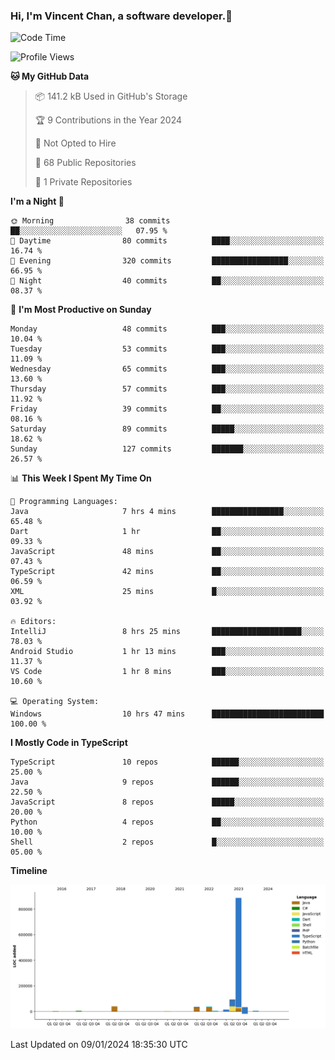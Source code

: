 ### Hi, I'm Vincent Chan, a software developer.👋

<!--
**hkvincent/hkvincent** is a ✨ _special_ ✨ repository because its `README.md` (this file) appears on your GitHub profile.

Here are some ideas to get you started:

- 🔭 I’m currently working on ...
- 🌱 I’m currently learning ...
- 👯 I’m looking to collaborate on ...
- 🤔 I’m looking for help with ...
- 💬 Ask me about ...
- 📫 How to reach me: ...
- 😄 Pronouns: ...
- ⚡ Fun fact: ...
-->
<!--START_SECTION:waka-->
![Code Time](http://img.shields.io/badge/Code%20Time-709%20hrs%2046%20mins-blue)

![Profile Views](http://img.shields.io/badge/Profile%20Views-0-blue)

**🐱 My GitHub Data** 

> 📦 141.2 kB Used in GitHub's Storage 
 > 
> 🏆 9 Contributions in the Year 2024
 > 
> 🚫 Not Opted to Hire
 > 
> 📜 68 Public Repositories 
 > 
> 🔑 1 Private Repositories 
 > 
**I'm a Night 🦉** 

```text
🌞 Morning                38 commits          ██░░░░░░░░░░░░░░░░░░░░░░░   07.95 % 
🌆 Daytime                80 commits          ████░░░░░░░░░░░░░░░░░░░░░   16.74 % 
🌃 Evening                320 commits         █████████████████░░░░░░░░   66.95 % 
🌙 Night                  40 commits          ██░░░░░░░░░░░░░░░░░░░░░░░   08.37 % 
```
📅 **I'm Most Productive on Sunday** 

```text
Monday                   48 commits          ███░░░░░░░░░░░░░░░░░░░░░░   10.04 % 
Tuesday                  53 commits          ███░░░░░░░░░░░░░░░░░░░░░░   11.09 % 
Wednesday                65 commits          ███░░░░░░░░░░░░░░░░░░░░░░   13.60 % 
Thursday                 57 commits          ███░░░░░░░░░░░░░░░░░░░░░░   11.92 % 
Friday                   39 commits          ██░░░░░░░░░░░░░░░░░░░░░░░   08.16 % 
Saturday                 89 commits          █████░░░░░░░░░░░░░░░░░░░░   18.62 % 
Sunday                   127 commits         ███████░░░░░░░░░░░░░░░░░░   26.57 % 
```


📊 **This Week I Spent My Time On** 

```text
💬 Programming Languages: 
Java                     7 hrs 4 mins        ████████████████░░░░░░░░░   65.48 % 
Dart                     1 hr                ██░░░░░░░░░░░░░░░░░░░░░░░   09.33 % 
JavaScript               48 mins             ██░░░░░░░░░░░░░░░░░░░░░░░   07.43 % 
TypeScript               42 mins             ██░░░░░░░░░░░░░░░░░░░░░░░   06.59 % 
XML                      25 mins             █░░░░░░░░░░░░░░░░░░░░░░░░   03.92 % 

🔥 Editors: 
IntelliJ                 8 hrs 25 mins       ████████████████████░░░░░   78.03 % 
Android Studio           1 hr 13 mins        ███░░░░░░░░░░░░░░░░░░░░░░   11.37 % 
VS Code                  1 hr 8 mins         ███░░░░░░░░░░░░░░░░░░░░░░   10.60 % 

💻 Operating System: 
Windows                  10 hrs 47 mins      █████████████████████████   100.00 % 
```

**I Mostly Code in TypeScript** 

```text
TypeScript               10 repos            ██████░░░░░░░░░░░░░░░░░░░   25.00 % 
Java                     9 repos             ██████░░░░░░░░░░░░░░░░░░░   22.50 % 
JavaScript               8 repos             █████░░░░░░░░░░░░░░░░░░░░   20.00 % 
Python                   4 repos             ██░░░░░░░░░░░░░░░░░░░░░░░   10.00 % 
Shell                    2 repos             █░░░░░░░░░░░░░░░░░░░░░░░░   05.00 % 
```



**Timeline**

![Lines of Code chart](https://raw.githubusercontent.com/hkvincent/hkvincent/main/assets/bar_graph.png)


 Last Updated on 09/01/2024 18:35:30 UTC
<!--END_SECTION:waka-->
